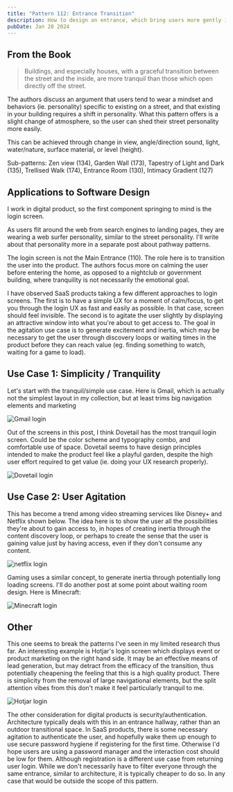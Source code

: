 ```yaml
---
title: "Pattern 112: Entrance Transition"
description: How to design an entrance, which bring users more gently into your space
pubDate: Jan 20 2024
---
```

## From the Book


> Buildings, and especially houses, with a graceful transition between the street and the inside, are more tranquil than those which open directly off the street.


The authors discuss an argument that users tend to wear a mindset and behaviors (ie. personality) specific to existing on a street, and that existing in your building requires a shift in personality. What this pattern offers is a slight change of atmosphere, so the user can shed their street personality more easily.


This can be achieved through change in view, angle/direction sound, light, water/nature, surface material, or level (height).

Sub-patterns: Zen view (134), Garden Wall (173), Tapestry of Light and Dark (135), Trellised Walk (174), Entrance Room (130), Intimacy Gradient (127)

## Applications to Software Design

I work in digital product, so the first component springing to mind is the login screen. 

As users flit around the web from search engines to landing pages, they are wearing a web surfer personality, similar to the street personality. I'll write about that personality more in a separate post about pathway patterns.

The login screen is not the Main Entrance (110). The role here is to transition the user into the product. The authors focus more on calming the user before entering the home, as opposed to a nightclub or government building, where tranquility is not necessarily the emotional goal.

I have observed SaaS products taking a few different approaches to login screens. The first is to have a simple UX for a moment of calm/focus, to get you through the login UX as fast and easily as possible. In that case, screen should feel invisible. The second is to agitate the user slightly by displaying an attractive window into what you're about to get access to. The goal in the agitation use case is to generate excitement and inertia, which may be necessary to get the user through discovery loops or waiting times in the product before they can reach value (eg. finding something to watch, waiting for a game to load).

## Use Case 1: Simplicity / Tranquility

Let's start with the tranquil/simple use case. Here is Gmail, which is actually not the simplest layout in my collection, but at least trims big navigation elements and marketing

![Gmail login](/images/gmail-login.png)

Out of the screens in this post, I think Dovetail has the most tranquil login screen. Could be the color scheme and typography combo, and comfortable use of space. Dovetail seems to have design principles intended to make the product feel like a playful garden, despite the high user effort required to get value (ie. doing your UX research properly). 

![Dovetail login](/images/dovetail-login.png)

## Use Case 2: User Agitation

This has become a trend among video streaming services like Disney+ and Netflix shown below. The idea here is to show the user all the possibilities they're about to gain access to, in hopes of creating inertia through the content discovery loop, or perhaps to create the sense that the user is gaining value just by having access, even if they don't consume any content.

![netflix login](/images/netflix-login.jpg)

Gaming uses a similar concept, to generate inertia through potentially long loading screens. I'll do another post at some point about waiting room design. Here is Minecraft:

![Minecraft login](/images/minecraft-login.jpg)

## Other

This one seems to break the patterns I've seen in my limited research thus far. An interesting example is Hotjar's login screen which displays event or product marketing on the right hand side. It may be an effective means of lead generation, but may detract from the efficacy of the transition, thus potentially cheapening the feeling that this is a high quality product. There is simplicity from the removal of large navigational elements, but the split attention vibes from this don't make it feel particularly tranquil to me.

![Hotjar login](/images/hotjar-login.jpg)

The other consideration for digital products is security/authentication. Architecture typically deals with this in an entrance hallway, rather than an outdoor transitional space. In SaaS products, there is some necessary agitation to authenticate the user, and hopefully wake them up enough to use secure password hygiene if registering for the first time. Otherwise I'd hope users are using a password manager and the interaction cost should be low for them. Although registration is a different use case from returning user login. While we don't necessarily have to filter everyone through the same entrance, similar to architecture, it is typically cheaper to do so. In any case that would be outside the scope of this pattern.
